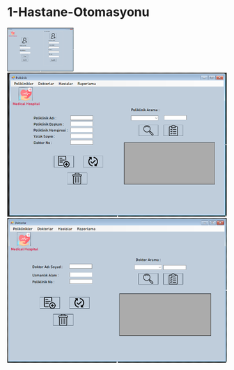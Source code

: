 # 1-Hastane-Otomasyonu

<img src="img/EkranAlıntısı1.PNG" alt="Alt text" title="Optional title" style="height:100px">
<img src="img/EkranAlıntısı2.PNG" alt="Alt text" title="Optional title">
<img src="img/EkranAlıntısı3.PNG" alt="Alt text" title="Optional title">


